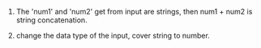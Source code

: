 1. The 'num1' and 'num2' get from input are strings, then num1 + num2 is string concatenation.

2. change the data type of the input, cover string to number.
